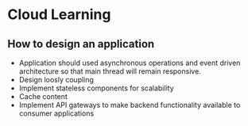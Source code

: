 # Cloud Learning

## How to design an application
* Application should used asynchronous operations and event driven architecture so that main thread will remain responsive.
* Design loosly coupling
* Implement stateless components for scalability
* Cache content
* Implement API gateways to make backend functionality available to consumer applications

